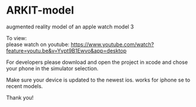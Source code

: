 # ARKIT-model
augmented reality model of an apple watch model 3


To view: <br>
please watch on youtube: https://www.youtube.com/watch?feature=youtu.be&v=Yvpt9B1Ewvo&app=desktop <br>

For developers please download and open the project in xcode and chose your phone in the simulator selection.<br>

Make sure your device is updated to the newest ios. works for iphone se to recent models.<br>

Thank you!
